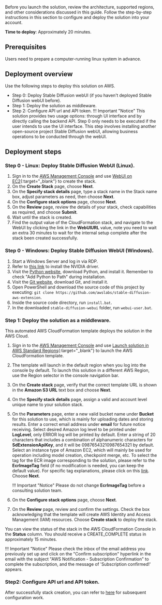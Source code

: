 Before you launch the solution, review the architecture, supported regions, and other considerations discussed in this guide. Follow the step-by-step instructions in this section to configure and deploy the solution into your account.

**Time to deploy**: Approximately 20 minutes.

## Prerequisites
Users need to prepare a computer-running linux system in advance.


## Deployment overview

Use the following steps to deploy this solution on AWS. 

- Step 0: Deploy Stable Diffusion webUI (if you haven't deployed Stable Diffusion webUI before). 
- Step 1: Deploy the solution as middleware.
- Step 2: Configure API url and API token.
!!! Important "Notice" 
    This solution provides two usage options: through UI interface and by directly calling the backend API. Step 0 only needs to be executed if the user intends to use the UI interface. This step involves installing another open-source project Stable Diffusion webUI, allowing business operations to be conducted through the webUI.


## Deployment steps

### Step 0 - Linux: Deploy Stable Diffusion WebUI (Linux).

1. Sign in to the [AWS Management Console](https://console.aws.amazon.com/) and use [WebUI on EC2](https://console.aws.amazon.com/cloudformation/home?#/stacks/create/template?stackName=stable-diffusion-aws&templateURL=https://aws-gcr-solutions-us-east-1.s3.amazonaws.com/extension-for-stable-diffusion-on-aws/ec2.yaml){:target="_blank"} to create the stack.
2. On the **Create Stack** page, choose **Next**.
3. On the **Specify stack details** page, type a stack name in the Stack name box, adjust parameters as need, then choose **Next**.
4. On the **Configure stack options** page, choose **Next**.
5. On the **Review** page, review the details of your stack, check capabilities as required, and choose **Submit**.
6. Wait until the stack is created.
7. Find the output value of the CloudFormation stack, and navigate to the WebUI by clicking the link in the **WebUIURL** value, note you need to wait an extra 30 minutes to wait for the internal setup complete after the stack been created successfully.

### Step 0 - Windows: Deploy Stable Diffusion WebUI (Windows).
1. Start a Windows Server and log in via RDP.
2. Refer to [this link](https://docs.aws.amazon.com/en_us/AWSEC2/latest/WindowsGuide/install-nvidia-driver.html) to install the NVIDIA driver.
3. Visit the [Python website](https://www.python.org/downloads/release/python-3106/), download Python, and install it. Remember to check "Add Python to Path" during installation.
4. Visit the [Git website](https://git-scm.com/download/win), download Git, and install it.
5. Open PowerShell and download the source code of this project by executing: `git clone https://github.com/awslabs/stable-diffusion-aws-extension`.
6. Inside the source code directory, run `install.bat`.
7. In the downloaded `stable-diffusion-webui` folder, run `webui-user.bat`.


### Step 1: Deploy the solution as a middleware.
This automated AWS CloudFormation template deploys the solution in the AWS Cloud.

1. Sign in to the [AWS Management Console](https://console.aws.amazon.com/) and use [Launch solution in AWS Standard Regions](https://console.aws.amazon.com/cloudformation/home?#/stacks/create/template?stackName=stable-diffusion-aws&templateURL=https://aws-gcr-solutions.s3.amazonaws.com/stable-diffusion-aws-extension-github-mainline/latest/custom-domain/Extension-for-Stable-Diffusion-on-AWS.template.json){:target="_blank"} to launch the AWS CloudFormation template.   
2. The template will launch in the default region when you log into the console by default. To launch this solution in a different AWS Region, use the Region selector in the console navigation bar.
3. On the **Create stack** page, verify that the correct template URL is shown in the **Amazon S3 URL** text box and choose **Next**.

4. On the **Specify stack details** page, assign a valid and account level unique name to your solution stack. 
5. On the **Parameters** page, enter a new valid bucket name under **Bucket** for this solution to use, which is mainly for uploading dates and storing results. Enter a correct email address under **email** for future notice receiving. Select desired Amazon log level to be printed under **LogLevel**, only ERROR log will be printed by default. Enter a string of 20 characters that includes a combination of alphanumeric characters for **SdExtensionApiKey**, and it will be 09876543210987654321 by default. Select an instance type of Amazon EC2, which will mainly be used for operation including model creation, checkpoint merge, etc. To select the tag for the ECR image corresponding to the solution, please refer to the **EcrImageTag** field (if no modification is needed, you can keep the default value). For specific tag explanations, please click on this [link](ecr_image_param.md). Choose **Next**.

    !!! Important "Notice" 
        Please do not change **EcrImageTag** before a consulting solution team.

6. On the **Configure stack options** page, choose **Next**.
7. On the **Review** page, review and confirm the settings. Check the box acknowledging that the template will create AWS Identity and Access Management (IAM) resources. Choose **Create stack** to deploy the stack.

You can view the status of the stack in the AWS CloudFormation Console in the **Status** column. You should receive a CREATE_COMPLETE status in approximately 15 minutes.


!!! Important "Notice" 
    Please check the inbox of the email address you previously set up and click on the "Confirm subscription" hyperlink in the email with the subject "AWS Notification - Subscription Confirmation" to complete the subscription, and the message of 'Subscription confirmed!' appears.


### Step2: Configure API url and API token.
After successfully stack creation, you can refer to [here](../user-guide/multi-user.md) for subsequent configuration work.


<!-- 1. Go to [CloudFormation console](https://console.aws.amazon.com/cloudformation/).

2. Select the root stack of the solution from the stack list, instead of a nested stack. Nested stacks in the list will be labeled as (NESTED) next to their names.

3. Open the **Outputs** tab and locate the values corresponding to **APIGatewayUrl** and **ApiGatewayUrlToken**, and copy them.

4. Open the **Amazon SageMaker** tab in the Stable Diffusion WebUI. Paste the URL obtained in step 3 into the **API URL** text box. Enter the token obtained in step 3 into the **API Token** field. Click **Test Connection** to receive a confirmation message of **Successfully Connected**.

5. Click **Update Setting** to update the configuration file, so that you can receive the corresponding information next time. -->

<!-- ## Future step
After successful stack creation, you can find relevant information in the **Outputs** tab of AWS CloudFormation. -->

